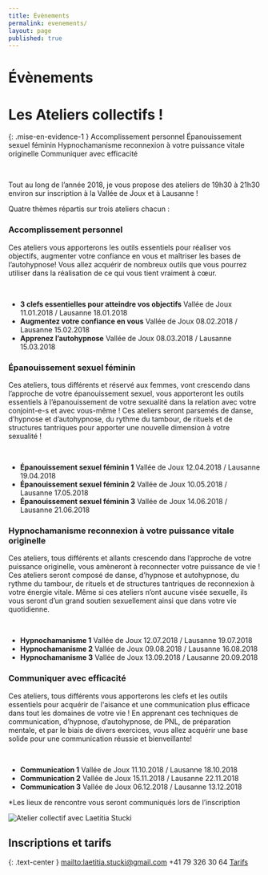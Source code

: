 ```yaml
---
title: Évènements
permalink: evenements/
layout: page
published: true
---
```


# Évènements

# Les Ateliers collectifs !

{: .mise-en-evidence-1 }
Accomplissement personnel 
<i class="fa fa-envira" aria-hidden="true"></i> 
Épanouissement sexuel féminin 
<i class="fa fa-envira" aria-hidden="true"></i> 
Hypnochamanisme reconnexion à votre puissance vitale originelle 
<i class="fa fa-envira" aria-hidden="true"></i> 
Communiquer avec efficacité

<br/>

Tout au long de l’année 2018, je vous propose des ateliers de 19h30 à 21h30 environ sur inscription à la Vallée de Joux et à Lausanne ! 

Quatre thèmes répartis sur trois ateliers chacun :

### Accomplissement personnel

Ces ateliers vous apporterons les outils essentiels pour réaliser vos objectifs, augmenter votre confiance en vous et maîtriser les bases de l’autohypnose! Vous allez acquérir de nombreux outils que vous pourrez utiliser dans la réalisation de ce qui vous tient vraiment à cœur.

<br/>

- <b>3 clefs essentielles pour atteindre vos objectifs</b>
Vallée de Joux 11.01.2018 / Lausanne 18.01.2018
- <b>Augmentez votre confiance en vous</b>
Vallée de Joux 08.02.2018 / Lausanne 15.02.2018
- <b>Apprenez l’autohypnose</b>
Vallée de Joux 08.03.2018 / Lausanne 15.03.2018


### Épanouissement sexuel féminin 


Ces ateliers, tous différents et réservé aux femmes, vont crescendo dans l’approche de votre épanouissement sexuel, vous apporteront les outils essentiels à l’épanouissement de votre sexualité dans la relation avec votre conjoint-e-s et avec vous-même ! Ces ateliers seront parsemés de danse, d’hypnose et d’autohypnose, du rythme du tambour, de rituels et de structures tantriques pour apporter une nouvelle dimension à votre sexualité !

<br/>

- <b>Épanouissement sexuel féminin 1</b>
Vallée de Joux 12.04.2018 / Lausanne 19.04.2018
- <b>Épanouissement sexuel féminin 2</b>
Vallée de Joux 10.05.2018 / Lausanne 17.05.2018
- <b>Épanouissement sexuel féminin 3</b>
Vallée de Joux 14.06.2018 / Lausanne 21.06.2018


### Hypnochamanisme reconnexion à votre puissance vitale originelle


Ces ateliers, tous différents et allants crescendo dans l’approche de votre puissance originelle, vous amèneront à reconnecter votre puissance de vie ! Ces ateliers seront composé de danse, d’hypnose et autohypnose, du rythme du tambour, de rituels et de structures tantriques de reconnexion à votre énergie vitale. Même si ces ateliers n’ont aucune visée sexuelle, ils vous seront d’un grand soutien sexuellement ainsi que dans votre vie quotidienne.

<br/>

- <b>Hypnochamanisme 1</b>
Vallée de Joux 12.07.2018 / Lausanne 19.07.2018
- <b>Hypnochamanisme 2</b>
Vallée de Joux 09.08.2018 / Lausanne 16.08.2018
- <b>Hypnochamanisme 3</b>
Vallée de Joux 13.09.2018 / Lausanne 20.09.2018


### Communiquer avec efficacité 


Ces ateliers, tous différents vous apporterons les clefs et les outils essentiels pour acquérir de l'aisance et une communication plus efficace dans tout les domaines de votre vie ! En apprenant ces techniques de communication, d’hypnose, d’autohypnose, de PNL, de préparation mentale, et par le biais de divers exercices, vous allez acquérir une base solide pour une communication réussie et bienveillante!

<br/>

- <b>Communication 1</b>
Vallée de Joux 11.10.2018 / Lausanne 18.10.2018
- <b>Communication 2</b>
Vallée de Joux 15.11.2018 /  Lausanne 22.11.2018
- <b>Communication 3</b>
Vallée de Joux 06.12.2018 / Lausanne 13.12.2018

*Les lieux de rencontre vous seront communiqués lors de l’inscription

![Atelier collectif avec Laetitia Stucki](../images/hypnochamanisme.JPG)

<!--

### 2 ateliers gratuits hypnose et tambour chamanique au Festival de la Terre!

*L’hypnose et le tambour chamanique pour une reconnexion à votre puissance de Vie et à votre vrais grand vous d'origine !... Car votre accomplissement personnel naît de votre puissance intérieure !*

Retrouvez-moi au festival de la Terre le samedi 10 juin pour 2 séances d'hypnose accompagnée du rythme du tambour chamanique!

- Hypnose et Tambour : Reconnexion à votre "vrais grand vous d’origine" à 13h au Dôme 2 

- Hypnose et Tambour : Reconnexion à votre "puissance de Vie" à 16h au Dôme 2

[![Affiche Festival de la Terre 2017][1]][2]

[1]: ../images/affiche-festi-terre.jpg
[2]: http://www.festivaldelaterre.ch/





**En attendant les évènements à venir, je vous propose mes nouveaux ateliers privés et semi-privés !**

{% include ateliers.liquid %}




-->

<!--

Ceci est un commentaire HTML. Rien de ce qui est noté ici n’apparaîtra !!!

-->

## Inscriptions et tarifs

{: .text-center }
<mailto:laetitia.stucki@gmail.com>
<i class="fa fa-mobile"></i> +41 79 326 30 64
[Tarifs](http://laetitia-stucki.ch/tarifs/)